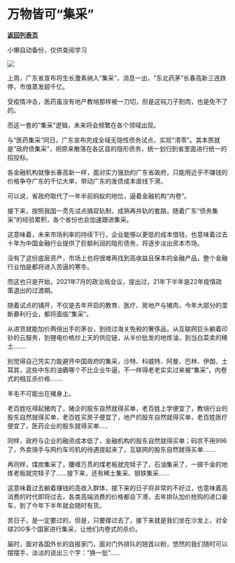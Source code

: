 # 万物皆可“集采”

[**返回列表页**](/gzh/政事堂2019)

小懒自动备份，仅供查阅学习

![](https://mmbiz.qpic.cn/mmbiz_jpg/rxhS23yu8cPm6iaY00zzpPI0b1HUXxuouF9JP9UlAW5dhMmHJ8nn2k5VFp7FHFMr3BIt6qmfPcic17DTafU5KrSA/640?wx_fmt=jpeg)

  

上周，广东省宣布将生长激素纳入“集采”，消息一出，“东北药茅”长春高新三连跌停，市值蒸发超千亿。

  

受疫情冲击，医药虽没有地产教培那样被一刀切，但是这钝刀子割肉，也是免不了的。  

  

而这一套的“集采”逻辑，未来将会频繁在各个领域出现。

  

与“医药集采”同日，广东宣布完成全域无隐性债务试点，实现“清零”。其本质就是“政府债集采”，把原来散落在各区县的隐形债务，统一划归到省里面进行统一的招投标。

  

各金融机构就像长春高新一样，面对实力强劲的广东省政府，只能用近乎不赚钱的价格争夺广东的千亿大单，带动广东的发债成本直线下滑。

  

可以说，省政府取代了一年半前蚂蚁的地位，逼着金融机构“内卷”。  

  

接下来，按照我国一贯先试点搞双轨制，成熟再并轨的套路，随着广东“债务集采”的经验累积，各个省份也会加速跟进集采。

  

这意味着，未来市场利率的持续下行，企业能够以更低的成本借钱，也意味着过去十年为中国金融行业提供了巨额利润的隐形债务，将逐步淡出资本市场。

  

没有了这份底层资产，市场上也将很难再找到高收益且保本的金融产品，整个金融行业怕是都将进入苦逼的寒冬。

  

而这也只是开始，2021年7月的政治局会议，提出过，21年下半年是22年疫情政策退出的过渡期。

  

随着试点的铺开，不仅是去年开启的教育、医疗、房地产与猪肉，今年大部分的垄断暴利行业，都将面临“集采”。

  

从进货就能加价两倍出手的茅台，到绕过海关免税的奢侈品，从互联网巨头躺着印钞的云服务，到锂电价格炒上天的供应链，从半价批发的地炼油，到当白菜卖的稀土.......

  

别觉得自己凭实力能避开中国政府的集采，沙特、科威特、阿曼、巴林、伊朗、土耳其，这些中东的油霸哪个不比企业牛逼，不一样得老老实实过来被“集采”，内卷式的相互杀价格.......

  

羊毛不可能出在猪身上。  

  

老百姓吃得起猪肉了，猪企的股东自然就得买单，老百姓上学便宜了，教培行业的股东自然就得买单，老百姓买房子便宜了，地产的股东自然就得买单，老百姓医疗便宜了，医药企业的股东就得买单.....

  

同样，政府与企业的融资成本低了，金融机构的股东自然就得买单；码农不用996了，外卖骑手与网约车司机的待遇提起来了，互联网的股东自然就得买单.......

  

再同样，煤炭集采了，腰缠万贯的煤老板就完犊子了，石油集采了，一掷千金的地炼老板就完犊子了......接下来，还有稀土集采、钢铁集采......

  

这意味着过去躺着赚钱的高收入群体，接下来的日子将非常的不好过，也意味着高消费的时代即将过去，各类高端消费的价格都会下滑，去年排队加价抢购的进口豪车，到了今年下半年就会随时有货。  

  

苦日子，是一定要过的，但是，只要撑过去了，接下来就是我们坐在沙发上，对全球200多个国家进行集采，让他们内卷式的杀价。

  

届时，面对各国外长的自报家门，面对门外排队的翘首以盼，悠然的我们随时可以摆摆手，淡淡的说出三个字：“换一批”......

  

